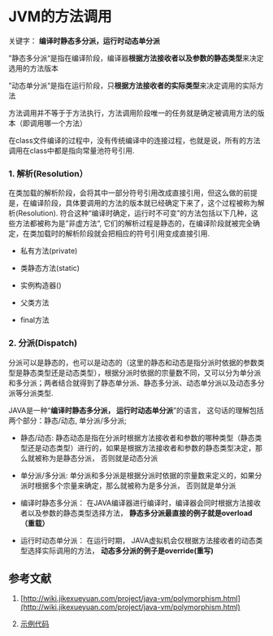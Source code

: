 # JVM的方法调用

关键字： **编译时静态多分派，运行时动态单分派**

”静态多分派“是指在编译阶段，编译器**根据方法接收者以及参数的静态类型**来决定选用的方法版本

”动态单分派“是指在运行阶段，只**根据方法接收者的实际类型**来决定调用的实际方法


方法调用并不等于于方法执行，方法调用阶段唯一的任务就是确定被调用方法的版本（即调用哪一个方法）

在class文件编译的过程中，没有传统编译中的连接过程，也就是说，所有的方法调用在class中都是指向常量池符号引用.

### 1. 解析(Resolution）

在类加载的解析阶段，会将其中一部分符号引用改成直接引用，但这么做的前提是，在编译阶段，具体要调用的方法的版本就已经确定下来了，这个过程被称为解析(Resolution). 符合这种“编译时确定，运行时不可变”的方法包括以下几种，这些方法都被称为是”非虚方法“, 它们的解析过程是静态的，在编译阶段就被完全确定，在类加载时的解析阶段就会把相应的符号引用变成直接引用.

* 私有方法(private)

* 类静态方法(static)

* 实例构造器(<init>)

* 父类方法

* final方法

### 2. 分派(Dispatch)

分派可以是静态的，也可以是动态的（这里的静态和动态是指分派时依据的参数类型是静态类型还是动态类型），根据分派时依据的宗量数不同，又可以分为单分派和多分派；两者结合就得到了静态单分派、静态多分派、动态单分派以及动态多分派等分派类型.

JAVA是一种“**编译时静态多分派， 运行时动态单分派**”的语言， 这句话的理解包括两个部分：静态/动态, 单分派/多分派; 

* 静态/动态: 静态动态是指在分派时根据方法接收者和参数的哪种类型（静态类型还是动态类型）进行的，如果是根据方法接收者和参数的静态类型决定，那么就被称为是静态分派， 否则就是动态分派

* 单分派/多分派: 单分派和多分派是根据分派时依据的宗量数来定义的，如果分派时根据多个宗量来确定，那么就被称为是多分派， 否则就是单分派

* 编译时静态多分派： 在JAVA编译器进行编译时，编译器会同时根据方法接收者以及参数的静态类型选择方法， **静态多分派最直接的例子就是overload（重载）**

* 运行时动态单分派： 在运行时期， JAVA虚拟机会仅根据方法接收者的动态类型选择实际调用的方法， **动态多分派的例子是override(重写)**

        

## 参考文献

1. [http://wiki.jikexueyuan.com/project/java-vm/polymorphism.html](http://wiki.jikexueyuan.com/project/java-vm/polymorphism.html)

2. [示例代码](https://github.com/Essviv/spring/blob/master/src/main/java/com/cmcc/syw/dispatch/MethodChooser.java)

 

    